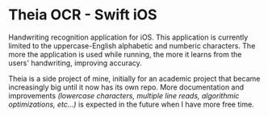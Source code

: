 # Theia OCR - Swift iOS
Handwriting recognition application for iOS. This application is currently limited to the uppercase-English alphabetic and numberic characters. The more the application is used while running, the more it learns from the users' handwriting, improving accuracy. 

Theia is a side project of mine, initially for an academic project that became increasingly big until it now has its own repo. More documentation and improvements <i>(lowercase characters, multiple line reads, algorithmic optimizations, etc...)</i> is expected in the future when I have more free time. 
